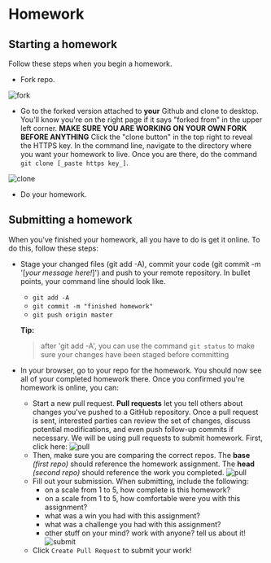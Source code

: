 # Homework

## Starting a homework

Follow these steps when you begin a homework.

* Fork repo.

![fork](https://user-images.githubusercontent.com/37349702/55080272-f5360300-50ae-11e9-881f-9574380be876.png)

*  Go to the forked version attached to **your** Github and clone to desktop.  You'll know you're on the right page if it says "forked from" in the upper left corner. **MAKE SURE YOU ARE WORKING ON YOUR OWN FORK BEFORE ANYTHING** Click the "clone button" in the top right to reveal the HTTPS key.  In the command line, navigate to the directory where you want your homework to live.  Once you are there, do the command `git clone [_paste https key_]`.

![clone](https://user-images.githubusercontent.com/37349702/55080136-9ff9f180-50ae-11e9-8d56-622e9dde43c8.png)


*  Do your homework.

## Submitting a homework

When you've finished your homework, all you have to do is get it online.  To do this, follow these steps:
 
- Stage your changed files (git add -A), commit your code (git commit -m '[_your message here!_]') and push to your remote repository.  In bullet points, your command line should look like. 
    - `git add -A`
    - `git commit -m "finished homework"`
    - `git push origin master`

    **Tip:**
    > after 'git add -A', you can use the command `git status` to make sure your changes have been staged before committing

- In your browser, go to your repo for the homework. You should now see all of your completed homework there.  Once you confirmed you're homework is online, you can:
    - Start a new pull request. **Pull requests** let you tell others about changes you've pushed to a GitHub repository. Once a pull request is sent, interested parties can review the set of changes, discuss potential modifications, and even push follow-up commits if necessary. We will be using pull requests to submit homework. First, click here: 
    ![pull](https://user-images.githubusercontent.com/37349702/55080423-33332700-50af-11e9-9403-2ff3776c4692.png)
    - Then, make sure you are comparing the correct repos. The **base** _(first repo)_ should reference the homework assignment. The **head** _(second repo)_ should reference the work you completed.
    ![pull](https://user-images.githubusercontent.com/37349702/55080509-565dd680-50af-11e9-84f9-706765376da4.png)
    - Fill out your submission. When submitting, include the following:
        - on a scale from 1 to 5, how complete is this homework?
        - on a scale from 1 to 5, how comfortable were you with this assignment?
        - what was a win you had with this assignment?
        - what was a challenge you had with this assignment?
        - other stuff on your mind? work with anyone?  tell us about it!
    ![submit](https://user-images.githubusercontent.com/37349702/55080605-72fa0e80-50af-11e9-9e4d-45efb899a631.png)
    - Click `Create Pull Request` to submit your work!
    
